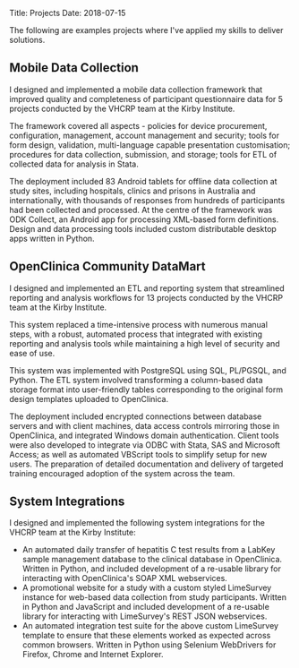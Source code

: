 Title: Projects
Date: 2018-07-15


The following are examples projects where I've applied my skills to deliver solutions.


## Mobile Data Collection

I designed and implemented a mobile data collection framework that improved quality and completeness of participant questionnaire data for 5 projects conducted by the VHCRP team at the Kirby Institute.

The framework covered all aspects - policies for device procurement, configuration, management, account management and security; tools for form design, validation, multi-language capable presentation customisation; procedures for data collection, submission, and storage; tools for ETL of collected data for analysis in Stata.

The deployment included 83 Android tablets for offline data collection at study sites, including hospitals, clinics and prisons in Australia and internationally, with thousands of responses from hundreds of participants had been collected and processed. At the centre of the framework was ODK Collect, an Android app for processing XML-based form definitions. Design and data processing tools included custom distributable desktop apps written in Python.


## OpenClinica Community DataMart

I designed and implemented an ETL and reporting system that streamlined reporting and analysis workflows for 13 projects conducted by the VHCRP team at the Kirby Institute.

This system replaced a time-intensive process with numerous manual steps, with a robust, automated process that integrated with existing reporting and analysis tools while maintaining a high level of security and ease of use.

This system was implemented with PostgreSQL using SQL, PL/PGSQL, and Python. The ETL system involved transforming a column-based data storage format into user-friendly tables corresponding to the original form design templates uploaded to OpenClinica.

The deployment included encrypted connections between database servers and with client machines, data access controls mirroring those in OpenClinica, and integrated Windows domain authentication. Client tools were also developed to integrate via ODBC with Stata, SAS and Microsoft Access; as well as automated VBScript tools to simplify setup for new users. The preparation of detailed documentation and delivery of targeted training encouraged adoption of the system across the team.


## System Integrations

I designed and implemented the following system integrations for the VHCRP team at the Kirby Institute:

- An automated daily transfer of hepatitis C test results from a LabKey sample management database to the clinical database in OpenClinica. Written in Python, and included development of a re-usable library for interacting with OpenClinica's SOAP XML webservices.
- A promotional website for a study with a custom styled LimeSurvey instance for web-based data collection from study participants. Written in Python and JavaScript and included development of a re-usable library for interacting with LimeSurvey's REST JSON webservices.
- An automated integration test suite for the above custom LimeSurvey template to ensure that these elements worked as expected across common browsers. Written in Python using Selenium WebDrivers for Firefox, Chrome and Internet Explorer.
